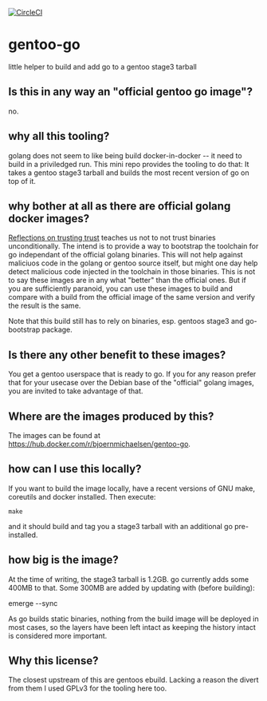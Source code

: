 [![CircleCI](https://circleci.com/gh/bjoernmichaelsen/gentoo-go.svg?style=svg)](https://app.circleci.com/pipelines/github/bjoernmichaelsen/gentoo-go)


# gentoo-go
little helper to build and add go to a gentoo stage3 tarball

## Is this in any way an "official gentoo go image"?

no.

## why all this tooling?

golang does not seem to like being build docker-in-docker -- it need to build
in a priviledged run. This mini repo provides the tooling to do that: It takes
a gentoo stage3 tarball and builds the most recent version of go on top of
it.

## why bother at all as there are official golang docker images?

[Reflections on trusting trust](http://users.ece.cmu.edu/~ganger/712.fall02/papers/p761-thompson.pdfhttp://users.ece.cmu.edu/~ganger/712.fall02/papers/p761-thompson.pdf)
teaches us not to not trust binaries unconditionally. The intend is to provide
a way to bootstrap the toolchain for go independant of the official golang binaries.
This will not help against maliciuos code in the golang or gentoo source
itself, but might one day help detect malicious code injected in the toolchain
in those binaries. This is not to say these images are in any what "better"
than the official ones. But if you are sufficiently paranoid, you can use these
images to build and compare with a build from the official image of the same
version and verify the result is the same.

Note that this build still has to rely on binaries, esp. gentoos stage3 and
go-bootstrap package.

## Is there any other benefit to these images?

You get a gentoo userspace that is ready to go. If you for any reason prefer
that for your usecase over the Debian base of the "official" golang images, you
are invited to take advantage of that.

## Where are the images produced by this?

The images can be found at https://hub.docker.com/r/bjoernmichaelsen/gentoo-go.

## how can I use this locally?

If you want to build the image locally, have a recent versions of GNU make,
coreutils and docker installed. Then execute:

    make

and it should build and tag you a stage3 tarball with an additional go
pre-installed.

## how big is the image?

At the time of writing, the stage3 tarball is 1.2GB. go currently adds some
400MB to that. Some 300MB are added by updating with (before building):

   emerge --sync

As go builds static binaries, nothing from the build image will be deployed in
most cases, so the layers have been left intact as keeping the history intact
is considered more important.

## Why this license?

The closest upstream of this are gentoos ebuild. Lacking a reason the divert from
them I used GPLv3 for the tooling here too.
